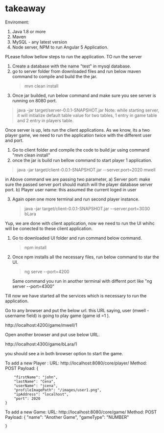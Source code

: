 # takeaway

Enviroment:
1. Java 1.8 or more
2. Maven
3. MySQL - any latest version
4. Node server, NPM to run Angular 5 Application.

PLease follow bellow steps to run the application.
TO run the server
1. Create a database with the name "test" in mysql database.
2. go to server folder from downloaded files and run below maven command to compile and build the the jar.
   > mvn clean install
3. Once jar builded, run below command and make sure you see server is running on 8080 port.
 >  java -jar target/server-0.0.1-SNAPSHOT.jar
 Note: while starting server, it will initialize default table value for two tables, 1 entry in game table and 2 entry in players table.
 
Once server is up, lets run the client applications.
As we know, its a two player game, we need to run the application twice with the different user and port.

1. Go to client folder and compile the code to build jar using command "mvn clean install"
2. once the jar is build run bellow command to start player 1 application.
  >   java -jar target/client-0.0.1-SNAPSHOT.jar --server.port=2020 mwell

  in Above command we are passing two parameter, 
    a) Server port: make sure the passed server port should match will the player database server port.
    b) Player user name: this assumed the current loged in user 

3. Again open one more terminal and run second player instance.
   > java -jar target/client-0.0.1-SNAPSHOT.jar --server.port=3030 bLara
    
Yup, we are done with client application, now we need to run the UI whihc will be conected to these client application.

1. Go to downloaded UI folder and run command below command.
     > npm install
2. Once npm installs all the necessary files, run below command to star the UI.
     > ng serve --port=4200
     
     Same command you run in another terminal with differnt port like "ng server --port=4300"
     
 Till now we have started all the services which is necessary to run the application.
 
 Go to any browser and put the below url. this URL saying, user (mwell - username field) is going to play game (game id =1 ).
 
 http://localhost:4200/game/mwell/1
 
 Open another browser and put use below URL.
 
  http://localhost:4300/game/bLara/1
  
  you should see a in both browser option to start the game.
  
  
  To add a new Player :
  URL: http://localhost:8080/core/player/
  Method: POST
  Payload: 
      {
       
        "firstName": "john",
        "lastName": "Cena",
        "userName": "jcena",
        "profileImagePath": "/images/user1.png",
        "ipAddress": "localhost",
        "port": 2020
    }
    
  To add a new Game:
  URL: http://localhost:8080/core/game/
  Method: POST
  Payload:
     {
        "name": "Another Game",
        "gameType": "NUMBER"
    
    }

